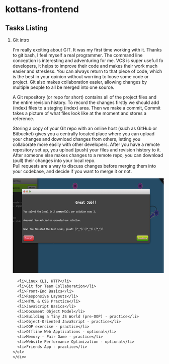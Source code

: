 # kottans-frontend

<html>
<body>
  <h2>Tasks Listing</h2>
   <ol>
      <li>Git intro</li>
  <p>
  I'm really exciting about GIT. It was my first time working with it.
Thanks to git bash, I feel myself a real programmer.
The command line conception is interesting and adventuring for me. 
   VCS is super usefull fo developers, it helps to improve their code 
and makes their work much easier and stresless. You can always return
to that piece of code, which is the best in your opinion without 
worriing to loose some code or project. Git also makes collaboration
easier, allowing changes by multiple people to all be merged into one source. <br>
 
A Git repository (or repo for short) contains all of the project files and the entire revision history.
To record the changes firstly we should add (index) files to a staging (index) area. Then we make a commit,
Commit takes a picture of what files look like at the moment and stores a reference.<br>

Storing a copy of your Git repo with an online host (such as GitHub or
Bitbucket) gives you a centrally located place where you can upload your changes
and download changes from others, letting you collaborate more easily with other
developers. After you have a remote repository set up, you upload (push) your
files and revision history to it. After someone else makes changes to a remote
repo, you can download (pull) their changes into your local repo.<br> Pull
requests are a way to discuss changes before merging them into your codebase,
and decide if you want to merge it or not.</p>
<img src="./image/finish.png" width="600" height="300" alt="This is a screenshot of my course finish">

      <li>Linux CLI, HTTP</li>
      <li>Git for Team Collaboration</li>
      <li>Front-End Basics</li>
      <li>Responsive Layouts</li>
      <li>HTML & CSS Practice</li>
      <li>JavaScript Basics</li>
      <li>Document Object Model</li>
      <li>Building a Tiny JS World (pre-OOP) - practice</li>
      <li>Object-Oriented JavaScript - practice</li>
      <li>OOP exercise - practice</li>
      <li>Offline Web Applications - optional</li>
      <li>Memory – Pair Game - practice</li>
      <li>Website Performance Optimization - optional</li>
      <li>Friends App - practice</li>
    </ol>
    </div>

</body>
</html>

